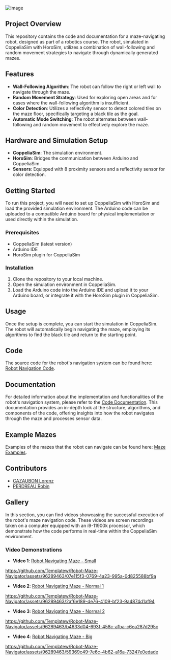 ![image](https://github.com/Templatew/Robot-Maze-Navigator/assets/96289463/236eb8ce-0977-469f-9c5c-61a7a00cb674)

## Project Overview
This repository contains the code and documentation for a maze-navigating robot, designed as part of a robotics course. The robot, simulated in CoppeliaSim with HoroSim, utilizes a combination of wall-following and random movement strategies to navigate through dynamically generated mazes.

## Features
- **Wall-Following Algorithm**: The robot can follow the right or left wall to navigate through the maze.
- **Random Movement Strategy**: Used for exploring open areas and for cases where the wall-following algorithm is insufficient.
- **Color Detection**: Utilizes a reflectivity sensor to detect colored tiles on the maze floor, specifically targeting a black tile as the goal.
- **Automatic Mode Switching**: The robot alternates between wall-following and random movement to effectively explore the maze.

## Hardware and Simulation Setup
- **CoppeliaSim**: The simulation environment.
- **HoroSim**: Bridges the communication between Arduino and CoppeliaSim.
- **Sensors**: Equipped with 8 proximity sensors and a reflectivity sensor for color detection.

## Getting Started
To run this project, you will need to set up CoppeliaSim with HoroSim and load the provided simulation environment. The Arduino code can be uploaded to a compatible Arduino board for physical implementation or used directly within the simulation.

### Prerequisites
- CoppeliaSim (latest version)
- Arduino IDE
- HoroSim plugin for CoppeliaSim

### Installation
1. Clone the repository to your local machine.
2. Open the simulation environment in CoppeliaSim.
3. Load the Arduino code into the Arduino IDE and upload it to your Arduino board, or integrate it with the HoroSim plugin in CoppeliaSim.

## Usage
Once the setup is complete, you can start the simulation in CoppeliaSim. The robot will automatically begin navigating the maze, employing its algorithms to find the black tile and return to the starting point.

## Code
The source code for the robot's navigation system can be found here: [Robot Navigation Code](https://github.com/Templatew/Robot-Maze-Navigator/tree/main/Code).

## Documentation
For detailed information about the implementation and functionalities of the robot's navigation system, please refer to the [Code Documentation](https://github.com/Templatew/Robot-Maze-Navigator/blob/main/Documentation.md). This documentation provides an in-depth look at the structure, algorithms, and components of the code, offering insights into how the robot navigates through the maze and processes sensor data.

## Example Mazes
Examples of the mazes that the robot can navigate can be found here: [Maze Examples](https://github.com/Templatew/Robot-Maze-Navigator/tree/main/Maze%20Exemples).

## Contributors

 - [CAZAUBON Lorenz](https://github.com/Templatew)
 - [PERDREAU Robin](https://github.com/BlackJackGeary83)

## Gallery
In this section, you can find videos showcasing the successful execution of the robot's maze navigation code. These videos are screen recordings taken on a computer equipped with an i9-11900k processor, which demonstrate how the code performs in real-time within the CoppeliaSim environment.

### Video Demonstrations

- **Video 1**: [Robot Navigating Maze - Small](https://www.youtube.com/watch?v=gO2x4uKiWLo)
  

https://github.com/Templatew/Robot-Maze-Navigator/assets/96289463/07e115f3-0769-4a23-995a-0d825588bf9a


- **Video 2**: [Robot Navigating Maze - Normal 1](https://www.youtube.com/watch?v=eE6V4Z8Rsyo)
  

https://github.com/Templatew/Robot-Maze-Navigator/assets/96289463/2af6e189-de76-4109-bf23-9a4874d1af94


- **Video 3**: [Robot Navigating Maze - Normal 2](https://www.youtube.com/watch?v=hEwCGLeCXpU)
  

https://github.com/Templatew/Robot-Maze-Navigator/assets/96289463/b4633d04-693f-458c-a1ba-c6ea287d295c


- **Video 4**: [Robot Navigating Maze - Big](https://www.youtube.com/watch?v=pYgpAhSzy7s)

  

https://github.com/Templatew/Robot-Maze-Navigator/assets/96289463/59369c49-7e6c-4b62-a16a-73247e0edade



